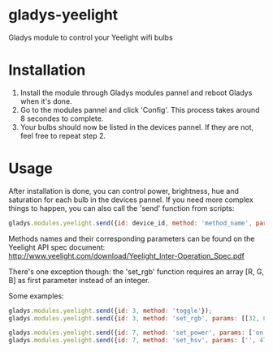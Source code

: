 # gladys-yeelight
Gladys module to control your Yeelight wifi bulbs

# Installation
1. Install the module through Gladys modules pannel and reboot Gladys when it's done.
2. Go to the modules pannel and click 'Config'. This process takes around 8 secondes to complete.
3. Your bulbs should now be listed in the devices pannel. If they are not, feel free to repeat step 2.

# Usage
After installation is done, you can control power, brightness, hue and saturation for each bulb in the devices pannel.
If you need more complex things to happen, you can also call the 'send' function from scripts:
```javascript
gladys.modules.yeelight.send({id: device_id, method: 'method_name', params: []});
```
Methods names and their corresponding parameters can be found on the Yeelight API spec document:
http://www.yeelight.com/download/Yeelight_Inter-Operation_Spec.pdf

There's one exception though: the 'set_rgb' function requires an array [R, G, B] as first parameter instead of an integer.

Some examples:
```javascript
gladys.modules.yeelight.send({id: 3, method: 'toggle'});
gladys.modules.yeelight.send({id: 3, method: 'set_rgb', params: [[32, 0, 255], 'smooth', 1000]});

gladys.modules.yeelight.send({id: 7, method: 'set_power', params: ['on']});
gladys.modules.yeelight.send({id: 7, method: 'set_hsv', params: ['', 47]}); // Keep the current hue and set saturation to 47
```
